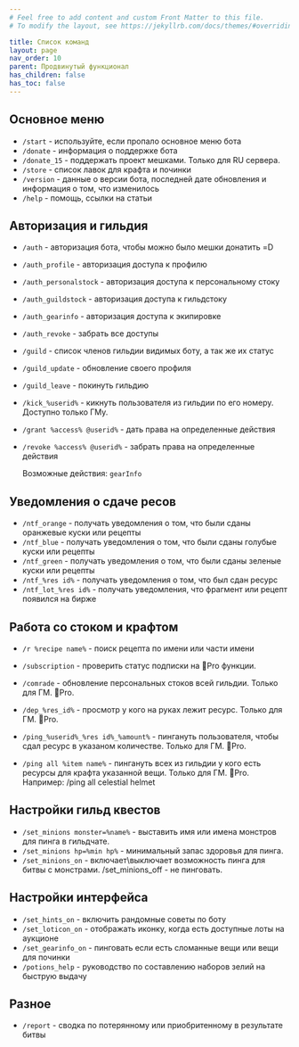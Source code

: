 ```yaml
---
# Feel free to add content and custom Front Matter to this file.
# To modify the layout, see https://jekyllrb.com/docs/themes/#overriding-theme-defaults

title: Список команд
layout: page
nav_order: 10
parent: Продвинутый функционал  
has_children: false
has_toc: false
---
```


## Основное меню

- `/start` - используйте, если пропало основное меню бота
- `/donate` - информация о поддержке бота 
- `/donate_15` - поддержать проект мешками. Только для RU сервера.   
- `/store` - список лавок для крафта и починки 
- `/version` - данные о версии бота, последней дате обновления и информация о том, что изменилось
- `/help` - помощь, ссылки на статьи

## Авторизация и гильдия

- `/auth` - авторизация бота, чтобы можно было мешки донатить =D 
- `/auth_profile` - авторизация доступа к профилю
- `/auth_personalstock` - авторизация доступа к персональному стоку 
- `/auth_guildstock` - авторизация доступа к гильдстоку 
- `/auth_gearinfo` - авторизация доступа к экипировке 
- `/auth_revoke` - забрать все доступы 

- `/guild` - список членов гильдии видимых боту, а так же их статус 
- `/guild_update` - обновление своего профиля
- `/guild_leave` - покинуть гильдию 
- `/kick_%userid%` - кикнуть пользователя из гильдии по его номеру. Доступно только ГМу. 

- `/grant %access% @userid%` - дать права на определенные действия
- `/revoke %access% @userid%` - забрать права на определенные действия
	
	Возможные действия: `gearInfo`

## Уведомления о сдаче ресов 

- `/ntf_orange` - получать уведомления о том, что были сданы оранжевые куски или рецепты 
- `/ntf_blue` - получать уведомления о том, что были сданы голубые куски или рецепты 
- `/ntf_green` - получать уведомления о том, что были сданы зеленые куски или рецепты 
- `/ntf_%res id%` - получать уведомления о том, что был сдан ресурс 
- `/ntf_lot_%res id%` - получать уведомления, что фрагмент или рецепт появился на бирже 

## Работа со стоком и крафтом

- `/r %recipe name%` - поиск рецепта по имени или части имени 

- `/subscription` - проверить статус подписки на 🔰Pro функции.
- `/comrade` - обновление персональных стоков всей гильдии. Только для ГМ. 🔰Pro.
- `/dep_%res_id%` - просмотр у кого на руках лежит ресурс. Только для ГМ. 🔰Pro.
- `/ping_%userid%_%res id%_%amount%` - пингануть пользователя, чтобы сдал ресурс в указаном количестве. Только для ГМ. 🔰Pro.
- `/ping all %item name%` - пингануть всех из гильдии у кого есть ресурсы для крафта указанной вещи. Только для ГМ. 🔰Pro. Например: /ping all celestial helmet 

## Настройки гильд квестов

- `/set_minions monster=%name%` - выставить имя или имена монстров для пинга в гильдчате. 
- `/set_minions hp=%min hp%` - минимальный запас здоровья для пинга. 
- `/set_minions_on` - включает\выключает возможность пинга для битвы с монстрами. /set_minions_off - не пинговать. 

## Настройки интерфейса 

- `/set_hints_on` - включить рандомные советы по боту
- `/set_loticon_on` - отображать иконку, когда есть доступные лоты на аукционе
- `/set_gearinfo_on` - пинговать если есть сломанные вещи или вещи для починки
- `/potions_help` - руководство по составлению наборов зелий на быструю выдачу 

## Разное

- `/report` - сводка по потерянному или приобритенному в результате битвы